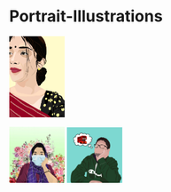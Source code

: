 # Portrait-Illustrations


<img
  src="https://github.com/n0ush1n/Portrait-Illustrations/blob/main/164204008_937551573718506_7557819539585599779_n.jpg"
  alt="Alt text"
  title="Optional title"
  style="display: inline-block; margin: 0 auto; max-width: 100px">
  
  <img
  src="https://github.com/n0ush1n/Portrait-Illustrations/blob/main/176258223_1532850190253687_2342296429643613396_n.jpg"
  alt="Alt text"
  title="Optional title"
  style="display: inline-block; margin: 0 auto; max-width: 100px">
<img
  src="https://github.com/n0ush1n/Portrait-Illustrations/blob/main/Untitled-2%20(1).jpg"
  alt="Alt text"
  title="Optional title"
  style="display: inline-block; margin: 0 auto; max-width: 100px">
